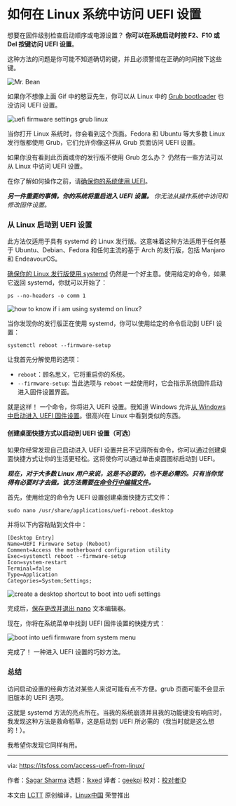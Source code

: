 [#]: subject: "How to Access UEFI Settings in Linux Systems"
[#]: via: "https://itsfoss.com/access-uefi-from-linux/"
[#]: author: "Sagar Sharma https://itsfoss.com/author/sagar/"
[#]: collector: "lkxed"
[#]: translator: "geekpi"
[#]: reviewer: " "
[#]: publisher: " "
[#]: url: " "

如何在 Linux 系统中访问 UEFI 设置
======

想要在固件级别检查启动顺序或电源设置？ **你可以在系统启动时按 F2、F10 或 Del 按键访问 UEFI 设置**。

这种方法的问题是你可能不知道确切的键，并且必须警惕在正确的时间按下这些键。

![Mr. Bean][1a]

如果你不想像上面 Gif 中的憨豆先生，你可以从 Linux 中的 [Grub bootloader][1] 也没访问 UEFI 设置。

![uefi firmware settings grub linux][2]

当你打开 Linux 系统时，你会看到这个页面。Fedora 和 Ubuntu 等大多数 Linux 发行版都使用 Grub，它们允许你像这样从 Grub 页面访问 UEFI 设置。

如果你没有看到此页面或你的发行版不使用 Grub 怎么办？ 仍然有一些方法可以从 Linux 中访问 UEFI 设置。

在你了解如何操作之前，请[确保你的系统使用 UEFI][3]。

**_另一件重要的事情。你的系统将重启进入 UEFI 设置。_** _你无法从操作系统中访问和修改固件设置。_

### 从 Linux 启动到 UEFI 设置

此方法仅适用于具有 systemd 的 Linux 发行版。这意味着这种方法适用于任何基于 Ubuntu、Debian、Fedora 和任何主流的基于 Arch 的发行版，包括 Manjaro 和 EndeavourOS。

[确保你的 Linux 发行版使用 systemd][4] 仍然是一个好主意。使用给定的命令，如果它返回 systemd，你就可以开始了：

```
ps --no-headers -o comm 1
```

![how to know if i am using systemd on linux?][5]

当你发现你的发行版正在使用 systemd，你可以使用给定的命令启动到 UEFI 设置：

```
systemctl reboot --firmware-setup
```

让我首先分解使用的选项：

- `reboot`：顾名思义，它将重启你的系统。
- `--firmware-setup`: 当此选项与 `reboot` 一起使用时，它会指示系统固件启动进入固件设置界面。

就是这样！ 一个命令，你将进入 UEFI 设置。我知道 Windows 允许[从 Windows 中启动进入 UEFI 固件设置][6]。很高兴在 Linux 中看到类似的东西。

#### 创建桌面快捷方式以启动到 UEFI 设置（可选）

如果你经常发现自己启动进入 UEFI 设置并且不记得所有命令，你可以通过创建桌面快捷方式让你的生活更轻松。这将使你可以通过单击桌面图标启动到 UEFI。

_**现在，对于大多数 Linux 用户来说，这是不必要的，也不是必需的。只有当你觉得有必要时才去做。该方法需要[在命令行中编辑文件][7]。**_

首先，使用给定的命令为 UEFI 设置创建桌面快捷方式文件：

```
sudo nano /usr/share/applications/uefi-reboot.desktop
```

并将以下内容粘贴到文件中：

```
[Desktop Entry]
Name=UEFI Firmware Setup (Reboot)
Comment=Access the motherboard configuration utility
Exec=systemctl reboot --firmware-setup
Icon=system-restart
Terminal=false
Type=Application
Categories=System;Settings;
```

![create a desktop shortcut to boot into uefi settings][8]

完成后，[保存更改并退出 nano][9] 文本编辑器。

现在，你将在系统菜单中找到 UEFI 固件设置的快捷方式：

![boot into uefi firmware from system menu][10]

完成了！ 一种进入 UEFI 设置的巧妙方法。

### 总结

访问启动设置的经典方法对某些人来说可能有点不方便。grub 页面可能不会显示旧版本的 UEFI 选项。

这就是 systemd 方法的亮点所在。当我的系统崩溃并且我的功能键没有响应时，我发现这种方法是救命稻草，这是启动到 UEFI 所必需的（我当时就是这么想的！）。

我希望你发现它同样有用。

--------------------------------------------------------------------------------

via: https://itsfoss.com/access-uefi-from-linux/

作者：[Sagar Sharma][a]
选题：[lkxed][b]
译者：[geekpi](https://github.com/geekpi)
校对：[校对者ID](https://github.com/校对者ID)

本文由 [LCTT](https://github.com/LCTT/TranslateProject) 原创编译，[Linux中国](https://linux.cn/) 荣誉推出

[a]: https://itsfoss.com/author/sagar/
[b]: https://github.com/lkxed
[1a]: https://external-preview.redd.it/dxmsKYDmzgfb1thu3EFI8Ni-DNfprNX8W8xDtff4QWU.gif?format=mp4&s=c31204644ac6a2a348133986714ff97cf3c4a48a
[1]: https://itsfoss.com/what-is-grub/
[2]: https://itsfoss.com/wp-content/uploads/2022/12/uefi-firmware-settings-grub-linux.webp
[3]: https://itsfoss.com/check-uefi-or-bios/
[4]: https://linuxhandbook.com/check-if-systemd/
[5]: https://itsfoss.com/wp-content/uploads/2022/12/how-to-know-if-i-am-using-systemd-on-linux.png
[6]: https://itsfoss.com/access-uefi-settings-windows-10/
[7]: https://learnubuntu.com/edit-files-command-line/
[8]: https://itsfoss.com/wp-content/uploads/2022/12/create-a-desktop-shortcut-to-boot-into-uefi-settings.png
[9]: https://linuxhandbook.com/nano-save-exit/
[10]: https://itsfoss.com/wp-content/uploads/2022/12/boot-into-uefi-firmware-from-system-menu.png
